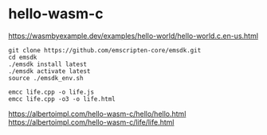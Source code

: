 # hello-wasm-c

https://wasmbyexample.dev/examples/hello-world/hello-world.c.en-us.html

```shell
git clone https://github.com/emscripten-core/emsdk.git
cd emsdk
./emsdk install latest
./emsdk activate latest
source ./emsdk_env.sh
```

```shell
emcc life.cpp -o life.js
emcc life.cpp -o3 -o life.html
```

https://albertoimpl.com/hello-wasm-c/hello/hello.html
https://albertoimpl.com/hello-wasm-c/life/life.html